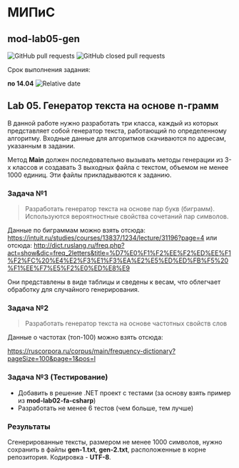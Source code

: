 # МИПиС
## mod-lab05-gen

![GitHub pull requests](https://img.shields.io/github/issues-pr/UNN-IASR/mod-lab05-gen)
![GitHub closed pull requests](https://img.shields.io/github/issues-pr-closed/UNN-IASR/mod-lab05-gen)

Срок выполнения задания:

**по 14.04** ![Relative date](https://img.shields.io/date/1713128400) 

## Lab 05. Генератор текста на основе n-грамм

В данной работе нужно разработать три класса, каждый из которых представляет собой генератор текста, работающий по определенному алгоритму. Входные данные для алгоритмов скачиваются по адресам, указанным в задании. 

Метод **Main** должен последовательно вызывать методы генерации из 3-х классов и создавать 3 выходных файла с текстом, объемом не менее 1000 единиц. Эти файлы прикладываются к заданию.


### Задача №1

> Разработать генератор текста на основе пар букв (биграмм). Используются вероятностные свойства сочетаний пар символов.

Данные по биграммам можно взять отсюда: https://intuit.ru/studies/courses/13837/1234/lecture/31196?page=4 или отсюда: http://dict.ruslang.ru/freq.php?act=show&dic=freq_2letters&title=%D7%E0%F1%F2%EE%F2%ED%EE%F1%F2%FC%20%E4%E2%F3%E1%F3%EA%E2%E5%ED%ED%FB%F5%20%F1%EE%F7%E5%F2%E0%ED%E8%E9

Они представлены в виде таблицы и сведены к весам, что облегчает обработку для случайного генерирования.

### Задача №2

> Разработать генератор текста на основе частотных свойств слов 

Данные о частотах (топ-100) можно взять отсюда:

https://ruscorpora.ru/corpus/main/frequency-dictionary?pageSize=100&page=1&pos=l


### Задача №3 (Тестирование)

- Добавить в решение .NET проект с тестами (за основу взять пример из **mod-lab02-fa-csharp**)
- Разработать не менее 6 тестов (чем больше, тем лучше)


### Результаты

Сгенерированные тексты, размером не менее 1000 символов, нужно сохранить в файлы **gen-1.txt**, **gen-2.txt**, расположенные в корне репозитория. Кодировка - **UTF-8**.
